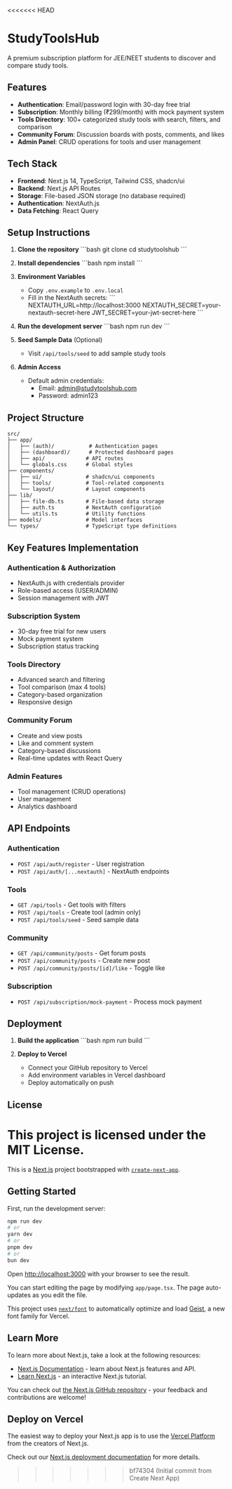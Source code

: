 <<<<<<< HEAD
# StudyToolsHub

A premium subscription platform for JEE/NEET students to discover and compare study tools.

## Features

- **Authentication**: Email/password login with 30-day free trial
- **Subscription**: Monthly billing (₹299/month) with mock payment system
- **Tools Directory**: 100+ categorized study tools with search, filters, and comparison
- **Community Forum**: Discussion boards with posts, comments, and likes
- **Admin Panel**: CRUD operations for tools and user management

## Tech Stack

- **Frontend**: Next.js 14, TypeScript, Tailwind CSS, shadcn/ui
- **Backend**: Next.js API Routes
- **Storage**: File-based JSON storage (no database required)
- **Authentication**: NextAuth.js
- **Data Fetching**: React Query

## Setup Instructions

1. **Clone the repository**
   \`\`\`bash
   git clone <repository-url>
   cd studytoolshub
   \`\`\`

2. **Install dependencies**
   \`\`\`bash
   npm install
   \`\`\`

3. **Environment Variables**
   - Copy `.env.example` to `.env.local`
   - Fill in the NextAuth secrets:
     \`\`\`
     NEXTAUTH_URL=http://localhost:3000
     NEXTAUTH_SECRET=your-nextauth-secret-here
     JWT_SECRET=your-jwt-secret-here
     \`\`\`

4. **Run the development server**
   \`\`\`bash
   npm run dev
   \`\`\`

5. **Seed Sample Data** (Optional)
   - Visit `/api/tools/seed` to add sample study tools

6. **Admin Access**
   - Default admin credentials:
     - Email: admin@studytoolshub.com
     - Password: admin123

## Project Structure

```
src/
├── app/
│   ├── (auth)/           # Authentication pages
│   ├── (dashboard)/      # Protected dashboard pages
│   ├── api/             # API routes
│   └── globals.css      # Global styles
├── components/
│   ├── ui/              # shadcn/ui components
│   ├── tools/           # Tool-related components
│   └── layout/          # Layout components
├── lib/
│   ├── file-db.ts       # File-based data storage
│   ├── auth.ts          # NextAuth configuration
│   └── utils.ts         # Utility functions
├── models/              # Model interfaces
└── types/               # TypeScript type definitions
```

## Key Features Implementation

### Authentication & Authorization
- NextAuth.js with credentials provider
- Role-based access (USER/ADMIN)
- Session management with JWT

### Subscription System
- 30-day free trial for new users
- Mock payment system
- Subscription status tracking

### Tools Directory
- Advanced search and filtering
- Tool comparison (max 4 tools)
- Category-based organization
- Responsive design

### Community Forum
- Create and view posts
- Like and comment system
- Category-based discussions
- Real-time updates with React Query

### Admin Features
- Tool management (CRUD operations)
- User management
- Analytics dashboard

## API Endpoints

### Authentication
- `POST /api/auth/register` - User registration
- `POST /api/auth/[...nextauth]` - NextAuth endpoints

### Tools
- `GET /api/tools` - Get tools with filters
- `POST /api/tools` - Create tool (admin only)
- `POST /api/tools/seed` - Seed sample data

### Community
- `GET /api/community/posts` - Get forum posts
- `POST /api/community/posts` - Create new post
- `POST /api/community/posts/[id]/like` - Toggle like

### Subscription
- `POST /api/subscription/mock-payment` - Process mock payment

## Deployment

1. **Build the application**
   \`\`\`bash
   npm run build
   \`\`\`

2. **Deploy to Vercel**
   - Connect your GitHub repository to Vercel
   - Add environment variables in Vercel dashboard
   - Deploy automatically on push

## License

This project is licensed under the MIT License.
=======
This is a [Next.js](https://nextjs.org) project bootstrapped with [`create-next-app`](https://nextjs.org/docs/app/api-reference/cli/create-next-app).

## Getting Started

First, run the development server:

```bash
npm run dev
# or
yarn dev
# or
pnpm dev
# or
bun dev
```

Open [http://localhost:3000](http://localhost:3000) with your browser to see the result.

You can start editing the page by modifying `app/page.tsx`. The page auto-updates as you edit the file.

This project uses [`next/font`](https://nextjs.org/docs/app/building-your-application/optimizing/fonts) to automatically optimize and load [Geist](https://vercel.com/font), a new font family for Vercel.

## Learn More

To learn more about Next.js, take a look at the following resources:

- [Next.js Documentation](https://nextjs.org/docs) - learn about Next.js features and API.
- [Learn Next.js](https://nextjs.org/learn) - an interactive Next.js tutorial.

You can check out [the Next.js GitHub repository](https://github.com/vercel/next.js) - your feedback and contributions are welcome!

## Deploy on Vercel

The easiest way to deploy your Next.js app is to use the [Vercel Platform](https://vercel.com/new?utm_medium=default-template&filter=next.js&utm_source=create-next-app&utm_campaign=create-next-app-readme) from the creators of Next.js.

Check out our [Next.js deployment documentation](https://nextjs.org/docs/app/building-your-application/deploying) for more details.
>>>>>>> bf74304 (Initial commit from Create Next App)
